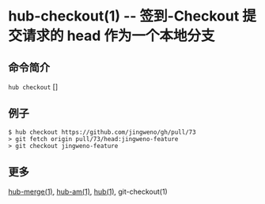 # hub-checkout(1) -- 签到-Checkout 提交请求的 head 作为一个本地分支

## 命令简介

`hub checkout` <PULLREQ-URL> [<BRANCH>]

## 例子

```
$ hub checkout https://github.com/jingweno/gh/pull/73
> git fetch origin pull/73/head:jingweno-feature
> git checkout jingweno-feature
```

## 更多

[hub-merge(1)](hub-merge.1.zh.md), [hub-am(1)](hub-am.1.zh.md), [hub(1)](hub.1.zh.md), git-checkout(1)
